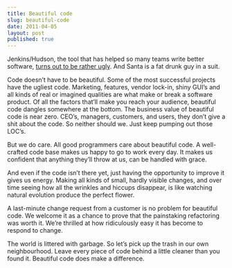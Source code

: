 ```yaml
---
title: Beautiful code
slug: beautiful-code
date: 2011-04-05
layout: post
published: true
---
```


Jenkins/Hudson, the tool that has helped so many teams write better software, [turns out to be rather ugly](http://gojko.net/2011/04/05/how-is-it-even-possible-code-to-be-this-bad/). And Santa is a fat drunk guy in a suit.

Code doesn’t have to be beautiful. Some of the most successful projects have the ugliest code. Marketing, features, vendor lock-in, shiny GUI’s and all kinds of real or imagined qualities are what make or break a software product. Of all the factors that’ll make you reach your audience, beautiful code dangles somewhere at the bottom. The business value of beautiful code is near zero. CEO’s, managers, customers, and users, they don’t give a shit about the code. So neither should we. Just keep pumping out those LOC’s.

But we do care. All good programmers care about beautiful code. A well-crafted code base makes us happy to go to work every day. It makes us confident that anything they’ll throw at us, can be handled with grace.

And even if the code isn’t there yet, just having the opportunity to improve it gives us energy. Making all kinds of small, hardly visible changes, and over time seeing how all the wrinkles and hiccups disappear, is like watching natural evolution produce the perfect flower.

A last-minute change request from a customer is no problem for beautiful code. We welcome it as a chance to prove that the painstaking refactoring was worth it. We’re thrilled at how ridiculously easy it has become to respond to change.

The world is littered with garbage. So let’s pick up the trash in our own neighbourhood. Leave every piece of code behind a little cleaner than you found it. Beautiful code does make a difference.
